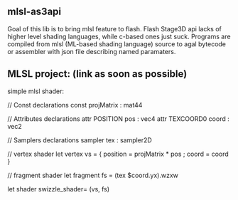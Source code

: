 mlsl-as3api
---------------
Goal of this lib is to bring mlsl feature to flash.
Flash Stage3D api lacks of higher level shading languages, while c-based ones just suck.
Programs are compiled from mlsl (ML-based shading language) source to agal bytecode or assembler with json file describing named paramaters.

MLSL project: (link as soon as possible)
---------------

simple mlsl shader:

// Const declarations
const projMatrix  : mat44

// Attributes declarations
attr POSITION  pos   : vec4
attr TEXCOORD0 coord : vec2

// Samplers declarations
sampler tex : sampler2D

// vertex shader
let vertex vs =
	{ position = projMatrix * pos
	; coord    = coord
	}

// fragment shader
let fragment fs =
	(tex $coord.yx).wzxw

let shader swizzle_shader= (vs, fs)